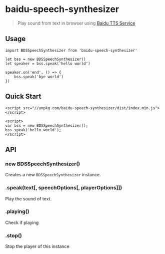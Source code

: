 baidu-speech-synthesizer
==

> Play sound from text in browser using [Baidu TTS Service](http://yuyin.baidu.com/docs/tts/136)

## Usage

```
import BDSSpeechSynthesizer from 'baidu-speech-synthesizer'

let bss = new BDSSpeechSynthesizer()
let speaker = bss.speak('hello world')

speaker.on('end', () => {
	bss.speak('bye world')
})

```

## Quick Start

```
<script src="//unpkg.com/baidu-speech-synthesizer/dist/index.min.js"></script>

<script>
var bss = new BDSSpeechSynthesizer();
bss.speak('hello world');
</script>

```


## API

### new BDSSpeechSynthesizer()

Creates a new `BDSSpeechSynthesizer` instance.

### .speak(text[, speechOptions[, playerOptions]])

Play the sound of text.

### .playing()

Check if playing

### .stop()

Stop the player of this instance